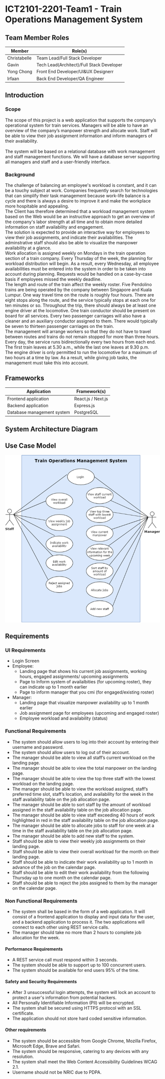 # ICT2101-2201-Team1 - Train Operations Management System

## Team Member Roles

| Member    | Role(s) 	|
| ---------- | ------------------------- |
| Christabelle    | Team Lead/Full Stack Developer |
| Gavin    | Tech Lead(Architect)/Full Stack Developer |
| Yong Chong    | Front End Developer/UI&UX Designerr |
| Irfaan    | Back End Developer/QA Engineer |

## Introduction
### Scope
The scope of this project is a web application that supports the company’s operational system for train services. Managers will be able to have an overview of the company’s manpower strength and allocate work. Staff will be able to view their job assignment information and inform managers of their availability.
<br/>
<br/>
The system will be based on a relational database with work management and staff management functions. We will have a database server supporting all managers and staff and a user-friendly interface.

### Background
The challenge of balancing an employee's workload is constant, and it can be a touchy subject at work. Companies frequently search for technologies that can simplify their task management because work-life balance is a cycle and there is always a desire to improve it and make the workplace more hospitable and appealing.
<br/>
The Client has therefore determined that a workload management system based on the Web would be an instructive approach to get an overview of the company's labor strength at all time and to obtain more detailed information on staff availability and engagement.
<br/>
The solution is expected to provide an interactive way for employees to view their job assignments, and indicate their availabilities. The adminstrative staff should also be able to visualize the manpower availability at a glance.
<br/>
Work allocation is assigned weekly on Mondays in the train operation section of a train company. Every Thursday of the week, the planning for workload distribution will begin. As a result, every Wednesday, all employee availabilities must be entered into the system in order to be taken into account during planning. Requests would be handled on a case-by-case basis if employees missed the weekly deadline.
<br/>
The length and route of the train affect the weekly roster. Five Pendolino trains are being operated by the company between Singapore and Kuala Lumpur. One way travel time on the route is roughly four hours. There are eight stops along the route, and the service typically stops at each one for ten minutes or so. Throughout the trip, there should always be at least one engine driver at the locomotive. One train conductor should be present on board for all services. Every two passenger carriages will also have a cleaner and an auxiliary conductor assigned to them. There would typically be seven to thirteen passenger carriages on the train.
<br/>
The management will arrange workers so that they do not have to travel between routes and trains do not remain stopped for more than three hours. Every day, the service runs bidirectionally every two hours from each end. The first train leaves at 5.30 a.m., while the last one leaves at 9.30 p.m.
<br/>
The engine driver is only permitted to run the locomotive for a maximum of two hours at a time by law. As a result, while giving job tasks, the management must take this into account.


## Frameworks
| Application    | Framework(s) 	|
| ---------- | ------------------------- |
| Frontend application   | React.js / Next.js	|
| Backend application    | Express.js	|
| Database management system   | PostgreSQL	|

## System Architecture Diagram

## Use Case Model
![Use Case Model](./docs/2101_UseCaseModel.drawio.png)

## Requirements 
### UI Requirements
- Login Screen
- Employee:
	- Landing page that shows his current job assignments, working hours, engaged assignments/ upcoming assignments
	- Page to Inform system of availalbities (for upcoming roster), they can indicate up to 1 month earlier
	- Page to inform manager that you cmi (for engaged/existing roster)
- Manager:
	- Landing page that visualize manpower availability up to 1 month earlier
	- Job assignment page for employees (upcoming and engaged roster)
	- Employee workload and availability (status)

### Functional Requirements
- The system should allow users to log into their account by entering their username and password.
- The system should allow users to log out of their account.
- The manager should be able to view all staff’s current workload on the landing page.
- The manager should be able to view the total manpower on the landing page.
- The manager should be able to view the top three staff with the lowest workload on the landing page.
- The manager should be able to view the workload assigned, staff’s preferred time slot, staff’s location, and availability for the week in the staff availability table on the job allocation page.
- The manager should be able to sort staff by the amount of workload assigned in the staff availability table on the job allocation page.
- The manager should be able to view staff exceeding 40 hours of work highlighted in red in the staff availability table on the job allocation page.
- The manager should be able to allocate jobs to staff for one week at a time in the staff availability table on the job allocation page.
- The manager should be able to add new staff to the system.
- Staff should be able to view their weekly job assignments on their landing page.
- Staff should be able to view their overall workload for the month on their landing page.
- Staff should be able to indicate their work availability up to 1 month in advance of the job on the calendar page.
- Staff should be able to edit their work availability from the following Thursday up to one month on the calendar page.
- Staff should be able to reject the jobs assigned to them by the manager on the calendar page.

### Non Functional Requirements
- The system shall be based in the form of a web application. It will consist of a frontend application to display and input data for the user, and a backend application to process it. The two applications will connect to each other using REST service calls.
- The manager should take no more than 2 hours to complete job allocation for the week.
#### Performance Requirements
- A REST service call must respond within 3 seconds.
- The system should be able to support up to 100 concurrent users.
- The system should be available for end users 95% of the time.

#### Safety and Security Requirements
- After 3 unsuccessful login attempts, the system will lock an account to protect a user's information from potential hackers.
- All Personally Identifiable Information (PII) will be encrypted.
- The system shall be secured using HTTPS protocol with an SSL certificate.
- The application should not store hard coded sensitive information.

#### Other requirements
- The system should be accessible from Google Chrome, Mozilla Firefox, Microsoft Edge, Brave and Safari.
- The system should be responsive, catering to any devices with any resolution.
- The system shall meet the Web Content Accessibility Guidelines WCAG 2.1.
- Username should not be NRIC due to PDPA.
